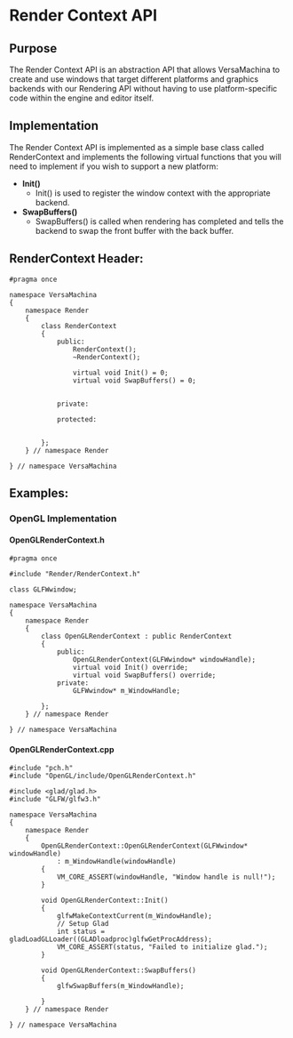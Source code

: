 # Render Context API

## Purpose
The Render Context API is an abstraction API that allows VersaMachina to create and use windows that target different platforms and graphics backends with our Rendering API without having to use platform-specific code within the engine and editor itself.

## Implementation
The Render Context API is implemented as a simple base class called RenderContext and implements the following virtual functions that you will need to implement if you wish to support a new platform:

- **Init()**
    - Init() is used to register the window context with the appropriate backend. 
- **SwapBuffers()**
    - SwapBuffers() is called when rendering has completed and tells the backend to swap the front buffer with the back buffer.

## RenderContext Header:

```
#pragma once

namespace VersaMachina
{
    namespace Render
    {
        class RenderContext
        {
            public:
                RenderContext();
                ~RenderContext();

                virtual void Init() = 0;
                virtual void SwapBuffers() = 0;


            private:

            protected:


        };
    } // namespace Render
    
} // namespace VersaMachina

```
## Examples:
### OpenGL Implementation

#### OpenGLRenderContext.h
```
#pragma once

#include "Render/RenderContext.h"

class GLFWwindow;

namespace VersaMachina
{
    namespace Render
    {
        class OpenGLRenderContext : public RenderContext
        {
            public:
                OpenGLRenderContext(GLFWwindow* windowHandle);
                virtual void Init() override;
                virtual void SwapBuffers() override;
            private:
                GLFWwindow* m_WindowHandle;

        };
    } // namespace Render
    
} // namespace VersaMachina
```
#### OpenGLRenderContext.cpp
```
#include "pch.h"
#include "OpenGL/include/OpenGLRenderContext.h"

#include <glad/glad.h>
#include "GLFW/glfw3.h"

namespace VersaMachina
{
    namespace Render
    {
        OpenGLRenderContext::OpenGLRenderContext(GLFWwindow* windowHandle)
            : m_WindowHandle(windowHandle)
        {
            VM_CORE_ASSERT(windowHandle, "Window handle is null!");
        }

        void OpenGLRenderContext::Init()
        {
            glfwMakeContextCurrent(m_WindowHandle);
            // Setup Glad
            int status = gladLoadGLLoader((GLADloadproc)glfwGetProcAddress);
            VM_CORE_ASSERT(status, "Failed to initialize glad.");        
        }

        void OpenGLRenderContext::SwapBuffers()
        {
            glfwSwapBuffers(m_WindowHandle);

        }
    } // namespace Render
    
} // namespace VersaMachina
```